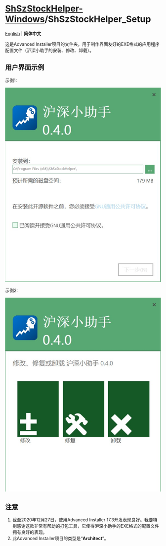 # [ShSzStockHelper-Windows](https://github.com/ArvinZJC/ShSzStockHelper-Windows)/ShSzStockHelper_Setup

[English](https://github.com/ArvinZJC/ShSzStockHelper-Windows/blob/master/ShSzStockHelper_Setup/README.md) | **简体中文**

这是Advanced Installer项目的文件夹，用于制作界面友好的EXE格式的应用程序配置文件（沪深小助手的安装、修改、卸载）。

## 用户界面示例

示例1:

![UI1.jpg](./Images_README/UI1.jpg)

示例2:

![UI2.jpg](./Images_README/UI2.jpg)

## 注意

1. 截至2020年12月27日，使用Advanced Installer 17.3开发表现良好。我要特别感谢这款非常有帮助的打包工具，它使得沪深小助手的EXE格式的配置文件拥有良好的表现。
2. 此Advanced Installer项目的类型是“**Architect**”。
